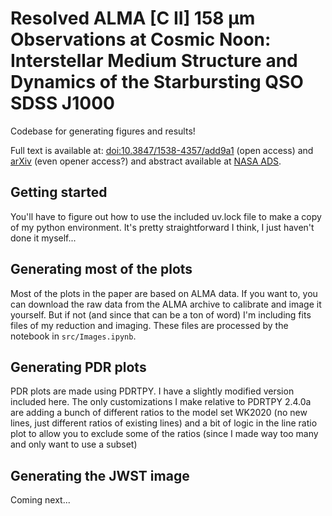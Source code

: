 # Resolved ALMA [C II] 158 μm Observations at Cosmic Noon: Interstellar Medium Structure and Dynamics of the Starbursting QSO SDSS J1000
Codebase for generating figures and results!

Full text is available at: [doi:10.3847/1538-4357/add9a1](dx.doi.org/10.3847/1538-4357/add9a1) (open access) and [arXiv](https://arxiv.org/abs/2504.07325) (even opener access?) and abstract available at [NASA ADS](https://ui.adsabs.harvard.edu/abs/2025ApJ...987...61R/abstract).

## Getting started
You'll have to figure out how to use the included uv.lock file to make a copy of my python environment. It's pretty straightforward I think, I just haven't done it myself...

## Generating most of the plots
Most of the plots in the paper are based on ALMA data. If you want to, you can download the raw data from the ALMA archive to calibrate and image it yourself. But if not (and since that can be a ton of word) I'm including fits files of my reduction and imaging. These files are processed by the notebook in `src/Images.ipynb`. 

## Generating PDR plots
PDR plots are made using PDRTPY. I have a slightly modified version included here. The only customizations I make relative to PDRTPY 2.4.0a are adding a bunch of different ratios to the model set WK2020 (no new lines, just different ratios of existing lines) and a bit of logic in the line ratio plot to allow you to exclude some of the ratios (since I made way too many and only want to use a subset)

## Generating the JWST image
Coming next...
